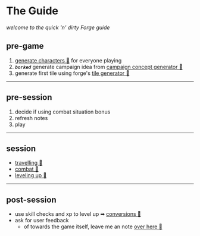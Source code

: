 # The Guide
_welcome to the quick 'n' dirty Forge guide_

## pre-game

1. [generate characters 🔗](/generators/player/readme.md) for everyone playing
1. _**`borked`**_ generate campaign idea from [campaign concept generator 🔗](https://perchance.org/ttrpg-campaign-concept) 
1. generate first tile using forge's [tile generator 🔗](./generators/world_tile/simple.md)

---

## pre-session

1. decide if using combat situation bonus
1. refresh notes
1. play

---

## session

* [travelling 🔗](/gameplay/traveling/readme.md)
* [combat 🔗](/gameplay/combat/readme.md)
* [leveling up 🔗](/gameplay/leveling/readme.md)

---

## post-session

* use skill checks and xp to level up ➡ [conversions 🔗](/compendium/money_conversions/readme.md)
* ask for user feedback
    * of towards the game itself, leave me an note [over here 🔗](https://github.com/octoshrimpy/chromaforge/issues/new)

